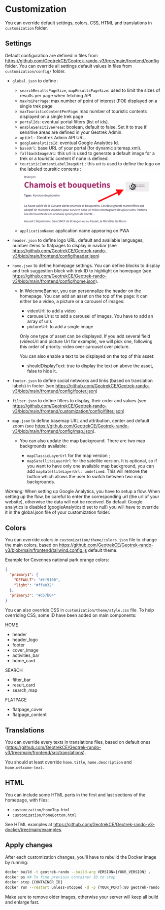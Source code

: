 # Customization

You can override default settings, colors, CSS, HTML and translations in `customization` folder.

## Settings

Default configuration are defined in files from https://github.com/GeotrekCE/Geotrek-rando-v3/tree/main/frontend/config folder.
You can override all settings default values in files from `customization/config/` folder.

- `global.json` to define :

  - `searchResultsPageSize`, `mapResultsPageSize`: used to limit the sizes of results per page when fetching API
  - `maxPoiPerPage`: max number of point of interest (POI) displayed on a single trek page
  - `maxTouristicContentPerPage`: max number of touristic contents displayed on a single trek page
  - `portalIds`: eventual portal filters (list of ids).
  - `enableSensitiveAreas`: boolean, default to false. Set it to true if sensitive areas are defined in your Geotrek Admin.
  - `apiUrl` : Geotrek Admin API URL.
  - `googleAnalyticsId`: eventual Google Analytics Id.
  - `baseUrl`: base URL of your portal (for dynamic sitemap.xml).
  - `fallbackImageUri`: this uri is used to generate a default image for a trek or a touristic content if none is defined.
  - `touristicContentLabelImageUri` : this uri is used to define the logo on the labeled toursitic contents :
    ![Activity Icon on filter list](assets/labeledTouristicContentExample.png)
  - `applicationName`: application name appearing on PWA

- `header.json` to define logo URL, default and available languages, number items to flatpages to display in navbar (see https://github.com/GeotrekCE/Geotrek-rando-v3/blob/main/frontend/config/header.json)

- `home.json` to define homepage settings. You can define blocks to display and trek suggestion block wih trek ID to highlight on homepage (see https://github.com/GeotrekCE/Geotrek-rando-v3/blob/main/frontend/config/home.json).

  - In WelcomeBanner, you can personnalize the header on the homepage. You can add an asset on the top of the page: it can either be a video, a picture or a carousel of images:

    - videoUrl: to add a video
    - carouselUrls: to add a carousel of images. You have to add an array of urls
    - pictureUrl: to add a single image

    Only one type of asset can be displayed. If you add several field (videoUrl and picture Url for example), we will pick one, following this order of priority: video over carousel over picture.

    You can also enable a text to be displayed on the top of this asset:

    - shouldDisplayText: true to display the text on above the asset, false to hide it.

- `footer.json` to define social networks and links (based on translation labels) in footer (see https://github.com/GeotrekCE/Geotrek-rando-v3/blob/main/frontend/config/footer.json)
- `filter.json` to define filters to display, their order and values (see https://github.com/GeotrekCE/Geotrek-rando-v3/blob/main/frontend/customization/config/filter.json)
- `map.json` to define basemap URL and attribution, center and default zoom (see https://github.com/GeotrekCE/Geotrek-rando-v3/blob/main/frontend/config/map.json).

  - You can also update the map background. There are two map backgrounds available:

    - `mapClassicLayerUrl` for the map version ;
    - `mapSatelliteLayerUrl` for the satellite version. It is optional, so if you want to have only one available map background, you can add `mapSatelliteLayerUrl: undefined`. This will remove the button which allows the user to switch between two map backgrounds.

_Warning:_
When setting up Google Analytics, you have to setup a flow. When setting up the flow, be careful to enter the corresponding url (the url of your website), otherwise the data will not be received.
By default Google analytics is disabled (googleAnalyticsId set to null) you will have to override it in the global.json file of your customization folder.

## Colors

You can override colors in `customization/theme/colors.json` file to change the main colors, based on https://github.com/GeotrekCE/Geotrek-rando-v3/blob/main/frontend/tailwind.config.js default theme.

Example for Cevennes national park orange colors:

```json
{
  "primary1": {
    "DEFAULT": "#ff9100",
    "light": "#ffa032"
  },
  "primary3": "#d57b04"
}
```

You can also override CSS in `customization/theme/style.css` file. To help overriding CSS, some ID have been added on main components:

HOME

- header
- header_logo
- footer
- cover_image
- activities_bar
- home_card

SEARCH

- filter_bar
- result_card
- search_map

FLATPAGE

- flatpage_cover
- flatpage_content

## Translations

You can override every texts in translations files, based on default ones (https://github.com/GeotrekCE/Geotrek-rando-v3/tree/main/frontend/src/translations).

You should at least override `home.title`, `home.description` and `home.welcome-text`.

## HTML

You can include some HTML parts in the first and last sections of the homepage, with files:

- `customization/homeTop.html`
- `customization/homeBottom.html`

See HTML examples at https://github.com/GeotrekCE/Geotrek-rando-v3-docker/tree/main/examples.

## Apply changes

After each customization changes, you'll have to rebuild the Docker image by running:

```bash
docker build -t geotrek-rando --build-arg VERSION={YOUR_VERSION} .
docker ps ## To find previous container ID to stop
docker stop {CONTAINER_ID}
docker run --restart unless-stopped -d -p {YOUR_PORT}:80 geotrek-rando
```

Make sure to remove older images, otherwise your server will keep all build and enlarge fast.
